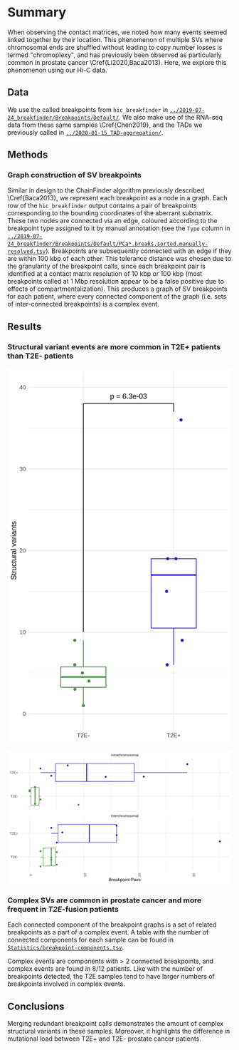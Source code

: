 # Summary

When observing the contact matrices, we noted how many events seemed linked together by their location.
This phenomenon of multiple SVs where chromosomal ends are shuffled without leading to copy number losses is termed "chromoplexy", and has previously been observed as particularly common in prostate cancer \Cref{Li2020,Baca2013}.
Here, we explore this phenomenon using our Hi-C data.

## Data

We use the called breakpoints from `hic_breakfinder` in [`../2019-07-24_breakfinder/Breakpoints/Default/`](../2019-07-24_breakfinder/Breakpoints/Default/).
We also make use of the RNA-seq data from these same samples \Cref{Chen2019}, and the TADs we previously called in [`../2020-01-15_TAD-aggregation/`](../2020-01-15_TAD-aggregation/).

## Methods

### Graph construction of SV breakpoints

Similar in design to the ChainFinder algorithm previously described \Cref{Baca2013}, we represent each breakpoint as a node in a graph.
Each row of the `hic_breakfinder` output contains a pair of breakpoints corresponding to the bounding coordinates of the aberrant submatrix.
These two nodes are connected via an edge, coloured according to the breakpoint type assigned to it by manual annotation (see the `Type` column in [`../2019-07-24_breakfinder/Breakpoints/Default/PCa*.breaks.sorted.manually-resolved.tsv`](../2019-07-24_breakfinder/Breakpoints/Default/)).
Breakpoints are subsequently connected with an edge if they are within 100 kbp of each other.
This tolerance distance was chosen due to the granularity of the breakpoint calls, since each breakpoint pair is identified at a contact matrix resolution of 10 kbp or 100 kbp (most breakpoints called at 1 Mbp resolution appear to be a false positive due to effects of compartmentalization).
This produces a graph of SV breakpoints for each patient, where every connected component of the graph (i.e. sets of inter-connected breakpoints) is a complex event.

## Results

### Structural variant events are more common in T2E+ patients than T2E- patients

![Event comparison](Plots/breakpoint-stats/sv-events.total.T2E-comparison.png)

![Inter-/intra-chromosomal events](Plots/breakpoint-stats/breakpoint-pairs.inter-intra-chromosomal.T2E-comparison.png)

### Complex SVs are common in prostate cancer and more frequent in _T2E_-fusion patients

Each connected component of the breakpoint graphs is a set of related breakpoints as a part of a complex event.
A table with the number of connected components for each sample can be found in [`Statistics/breakpoint-components.tsv`](Statistics/breakpoint-components.tsv).

Complex events are components with > 2 connected breakpoints, and complex events are found in 8/12 patients.
Like with the number of breakpoints detected, the T2E samples tend to have larger numbers of breakpoints involved in complex events.

## Conclusions

Merging redundant breakpoint calls demonstrates the amount of complex structural variants in these samples.
Moreover, it highlights the difference in mutational load between T2E+ and T2E- prostate cancer patients.
